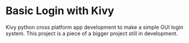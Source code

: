 # Basic Login with Kivy

Kivy python cross platform app development to make a simple GUI login system.
This project is a piece of a bigger project still in development.
